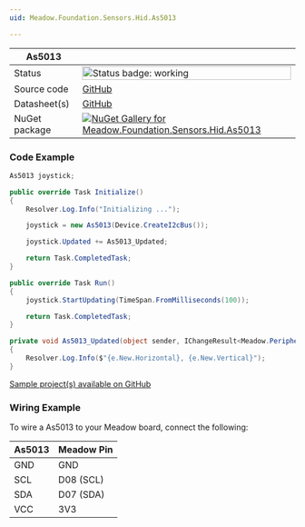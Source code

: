 ```yaml
---
uid: Meadow.Foundation.Sensors.Hid.As5013

---
```


| As5013 | |
|--------|--------|
| Status | <img src="https://img.shields.io/badge/Working-brightgreen" style="width: auto; height: -webkit-fill-available;" alt="Status badge: working" /> |
| Source code | [GitHub](https://github.com/WildernessLabs/Meadow.Foundation/tree/main/Source/Meadow.Foundation.Peripherals/Sensors.Hid.As5013) |
| Datasheet(s) | [GitHub](https://github.com/WildernessLabs/Meadow.Foundation/tree/main/Source/Meadow.Foundation.Peripherals/Sensors.Hid.As5013/Datasheet) |
| NuGet package | <a href="https://www.nuget.org/packages/Meadow.Foundation.Sensors.Hid.As5013/" target="_blank"><img src="https://img.shields.io/nuget/v/Meadow.Foundation.Sensors.Hid.As5013.svg?label=Meadow.Foundation.Sensors.Hid.As5013" alt="NuGet Gallery for Meadow.Foundation.Sensors.Hid.As5013" /></a> |

### Code Example

```csharp
As5013 joystick;

public override Task Initialize()
{
    Resolver.Log.Info("Initializing ...");

    joystick = new As5013(Device.CreateI2cBus());

    joystick.Updated += As5013_Updated;

    return Task.CompletedTask;
}

public override Task Run()
{
    joystick.StartUpdating(TimeSpan.FromMilliseconds(100));

    return Task.CompletedTask;
}

private void As5013_Updated(object sender, IChangeResult<Meadow.Peripherals.Sensors.Hid.AnalogJoystickPosition> e)
{
    Resolver.Log.Info($"{e.New.Horizontal}, {e.New.Vertical}");
}

```

[Sample project(s) available on GitHub](https://github.com/WildernessLabs/Meadow.Foundation/tree/main/Source/Meadow.Foundation.Peripherals/Sensors.Hid.As5013/Samples/As5013_Sample)

### Wiring Example

To wire a As5013 to your Meadow board, connect the following:

| As5013  | Meadow Pin  |
|---------|-------------|
| GND     | GND         |
| SCL     | D08 (SCL)   |
| SDA     | D07 (SDA)   |
| VCC     | 3V3         |
